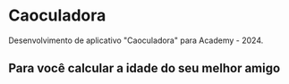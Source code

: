 # Caoculadora
Desenvolvimento de aplicativo "Caoculadora" para Academy - 2024.

## Para você calcular a idade do seu melhor amigo
